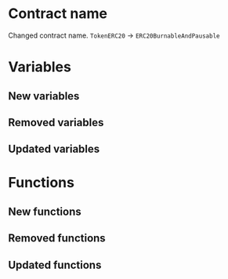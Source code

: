 # Contract name

Changed contract name. `TokenERC20` -> `ERC20BurnableAndPausable` 

# Variables

## New variables

## Removed variables

## Updated variables

# Functions 

## New functions

## Removed functions

## Updated functions


